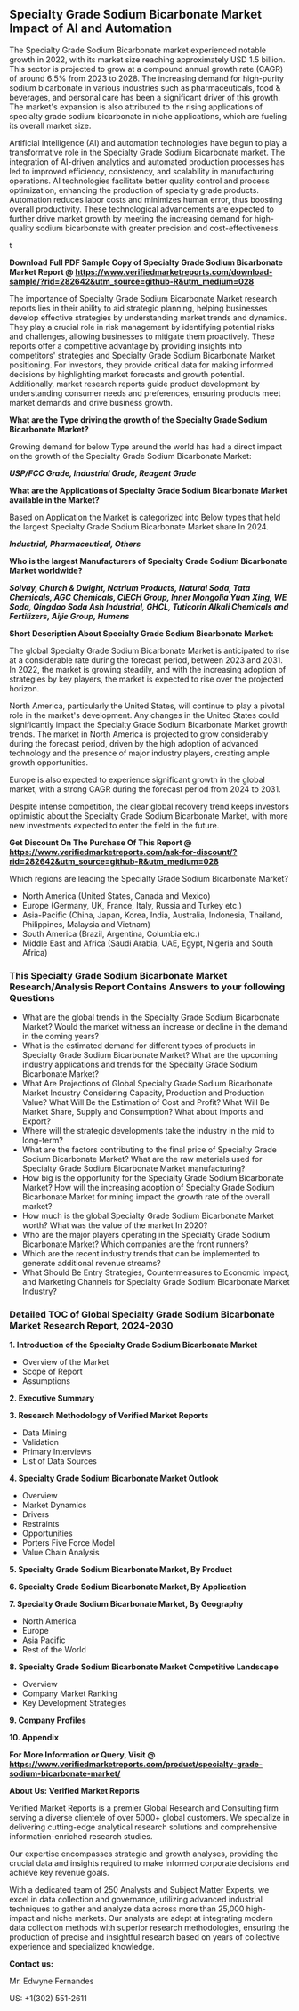 <h2>Specialty Grade Sodium Bicarbonate Market Impact of AI and Automation</h2><p>The Specialty Grade Sodium Bicarbonate market experienced notable growth in 2022, with its market size reaching approximately USD 1.5 billion. This sector is projected to grow at a compound annual growth rate (CAGR) of around 6.5% from 2023 to 2028. The increasing demand for high-purity sodium bicarbonate in various industries such as pharmaceuticals, food & beverages, and personal care has been a significant driver of this growth. The market's expansion is also attributed to the rising applications of specialty grade sodium bicarbonate in niche applications, which are fueling its overall market size.</p><p>Artificial Intelligence (AI) and automation technologies have begun to play a transformative role in the Specialty Grade Sodium Bicarbonate market. The integration of AI-driven analytics and automated production processes has led to improved efficiency, consistency, and scalability in manufacturing operations. AI technologies facilitate better quality control and process optimization, enhancing the production of specialty grade products. Automation reduces labor costs and minimizes human error, thus boosting overall productivity. These technological advancements are expected to further drive market growth by meeting the increasing demand for high-quality sodium bicarbonate with greater precision and cost-effectiveness.</p>t</p><p id="" class=""><strong>Download Full PDF Sample Copy of Specialty Grade Sodium Bicarbonate Market Report @ <a href="https://www.verifiedmarketreports.com/download-sample/?rid=282642&utm_source=github-R&utm_medium=028" target="_blank">https://www.verifiedmarketreports.com/download-sample/?rid=282642&utm_source=github-R&utm_medium=028</a></strong></p><p>The importance of&nbsp;Specialty Grade Sodium Bicarbonate Market research reports lies in their ability to aid strategic planning, helping businesses develop effective strategies by understanding market trends and dynamics. They play a crucial role in risk management by identifying potential risks and challenges, allowing businesses to mitigate them proactively. These reports offer a competitive advantage by providing insights into competitors' strategies and Specialty Grade Sodium Bicarbonate Market positioning. For investors, they provide critical data for making informed decisions by highlighting market forecasts and growth potential. Additionally, market research reports guide product development by understanding consumer needs and preferences, ensuring products meet market demands and drive business growth.</p><p><strong>What are the&nbsp;Type driving the growth of the Specialty Grade Sodium Bicarbonate Market?</strong></p><p id="" class="">Growing demand for below Type around the world has had a direct impact on the growth of the Specialty Grade Sodium Bicarbonate Market:</p><em><strong>USP/FCC Grade, Industrial Grade, Reagent Grade</strong></em></p><strong>What are the&nbsp;Applications&nbsp;of Specialty Grade Sodium Bicarbonate Market available in the Market?</strong></p><p id="" class="">Based on Application the Market is categorized into Below types that held the largest Specialty Grade Sodium Bicarbonate Market share In 2024.</p><em><strong>Industrial, Pharmaceutical, Others</strong></em></p><strong>Who is the largest Manufacturers of Specialty Grade Sodium Bicarbonate Market worldwide?</strong></p><p><em><strong>Solvay, Church & Dwight, Natrium Products, Natural Soda, Tata Chemicals, AGC Chemicals, CIECH Group, Inner Mongolia Yuan Xing, WE Soda, Qingdao Soda Ash Industrial, GHCL, Tuticorin Alkali Chemicals and Fertilizers, Aijie Group, Humens</strong></em></p><p id="" class=""><strong>Short Description About Specialty Grade Sodium Bicarbonate Market:</strong></p><p>The global Specialty Grade Sodium Bicarbonate Market is anticipated to rise at a considerable rate during the forecast period, between 2023 and 2031. In 2022, the market is growing steadily, and with the increasing adoption of strategies by key players, the market is expected to rise over the projected horizon.</p><p>North America, particularly the United States, will continue to play a pivotal role in the market's development. Any changes in the United States could significantly impact the Specialty Grade Sodium Bicarbonate Market growth trends. The market in North America is projected to grow considerably during the forecast period, driven by the high adoption of advanced technology and the presence of major industry players, creating ample growth opportunities.</p><p>Europe is also expected to experience significant growth in the global market, with a strong CAGR during the forecast period from 2024 to 2031.</p><p>Despite intense competition, the clear global recovery trend keeps investors optimistic about the Specialty Grade Sodium Bicarbonate Market, with more new investments expected to enter the field in the future.</p><p id="" class=""><strong>Get Discount On The Purchase Of This Report @ <a href="https://www.verifiedmarketreports.com/ask-for-discount/?rid=282642&utm_source=github-R&utm_medium=028" target="_blank">https://www.verifiedmarketreports.com/ask-for-discount/?rid=282642&utm_source=github-R&utm_medium=028</a></strong></p>Which regions are leading the Specialty Grade Sodium Bicarbonate Market?</p><ul><li>North America (United States, Canada and Mexico)</li><li>Europe (Germany, UK, France, Italy, Russia and Turkey etc.)</li><li>Asia-Pacific (China, Japan, Korea, India, Australia, Indonesia, Thailand, Philippines, Malaysia and Vietnam)</li><li>South America (Brazil, Argentina, Columbia etc.)</li><li>Middle East and Africa (Saudi Arabia, UAE, Egypt, Nigeria and South Africa)</li></ul><h3 id="" class="">This Specialty Grade Sodium Bicarbonate Market Research/Analysis Report Contains Answers to your following Questions</h3><ul><li>What are the global trends in the Specialty Grade Sodium Bicarbonate Market? Would the market witness an increase or decline in the demand in the coming years?</li><li>What is the estimated demand for different types of products in Specialty Grade Sodium Bicarbonate Market? What are the upcoming industry applications and trends for the Specialty Grade Sodium Bicarbonate Market?</li><li>What Are Projections of Global Specialty Grade Sodium Bicarbonate Market Industry Considering Capacity, Production and Production Value? What Will Be the Estimation of Cost and Profit? What Will Be Market Share, Supply and Consumption? What about imports and Export?</li><li>Where will the strategic developments take the industry in the mid to long-term?</li><li>What are the factors contributing to the final price of Specialty Grade Sodium Bicarbonate Market? What are the raw materials used for Specialty Grade Sodium Bicarbonate Market manufacturing?</li><li>How big is the opportunity for the Specialty Grade Sodium Bicarbonate Market? How will the increasing adoption of Specialty Grade Sodium Bicarbonate Market for mining impact the growth rate of the overall market?</li><li>How much is the global Specialty Grade Sodium Bicarbonate Market worth? What was the value of the market In 2020?</li><li>Who are the major players operating in the Specialty Grade Sodium Bicarbonate Market? Which companies are the front runners?</li><li>Which are the recent industry trends that can be implemented to generate additional revenue streams?</li><li>What Should Be Entry Strategies, Countermeasures to Economic Impact, and Marketing Channels for Specialty Grade Sodium Bicarbonate Market Industry?</li></ul><h3 id="" class="">Detailed TOC of Global Specialty Grade Sodium Bicarbonate Market Research Report, 2024-2030</h3><p id="" class=""><strong>1. Introduction of the Specialty Grade Sodium Bicarbonate Market</strong></p><ul><li>Overview of the Market</li><li>Scope of Report</li><li>Assumptions</li></ul><p id="" class=""><strong>2. Executive Summary</strong></p><p id="" class=""><strong>3. Research Methodology of Verified Market Reports</strong></p><ul><li>Data Mining</li><li>Validation</li><li>Primary Interviews</li><li>List of Data Sources</li></ul><p id="" class=""><strong>4. Specialty Grade Sodium Bicarbonate Market Outlook</strong></p><ul><li>Overview</li><li>Market Dynamics</li><li>Drivers</li><li>Restraints</li><li>Opportunities</li><li>Porters Five Force Model</li><li>Value Chain Analysis</li></ul><p id="" class=""><strong>5. Specialty Grade Sodium Bicarbonate Market, By Product</strong></p><p id="" class=""><strong>6. Specialty Grade Sodium Bicarbonate Market, By Application</strong></p><p id="" class=""><strong>7. Specialty Grade Sodium Bicarbonate Market, By Geography</strong></p><ul><li>North America</li><li>Europe</li><li>Asia Pacific</li><li>Rest of the World</li></ul><p id="" class=""><strong>8. Specialty Grade Sodium Bicarbonate Market Competitive Landscape</strong></p><ul><li>Overview</li><li>Company Market Ranking</li><li>Key Development Strategies</li></ul><p id="" class=""><strong>9. Company Profiles</strong></p><p id="" class=""><strong>10. Appendix</strong></p><p id="" class=""><strong>For More Information or Query, Visit @ <a href="https://www.verifiedmarketreports.com/product/specialty-grade-sodium-bicarbonate-market/" target="_blank">https://www.verifiedmarketreports.com/product/specialty-grade-sodium-bicarbonate-market/</a></strong></p><p id="" class=""><strong>About Us: Verified Market Reports</strong></p><p id="" class="">Verified Market Reports is a premier Global Research and Consulting firm serving a diverse clientele of over 5000+ global customers. We specialize in delivering cutting-edge analytical research solutions and comprehensive information-enriched research studies.</p><p id="" class="">Our expertise encompasses strategic and growth analyses, providing the crucial data and insights required to make informed corporate decisions and achieve key revenue goals.</p><p id="" class="">With a dedicated team of 250 Analysts and Subject Matter Experts, we excel in data collection and governance, utilizing advanced industrial techniques to gather and analyze data across more than 25,000 high-impact and niche markets. Our analysts are adept at integrating modern data collection methods with superior research methodologies, ensuring the production of precise and insightful research based on years of collective experience and specialized knowledge.</p><p id="" class=""><strong>Contact us:</strong></p><p id="" class="">Mr. Edwyne Fernandes</p><p id="" class="">US: +1(302) 551-2611</p>